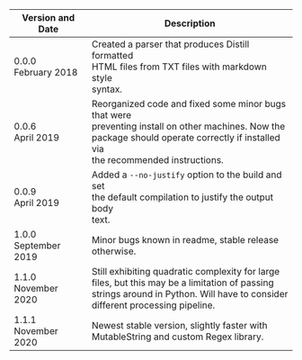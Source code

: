|Version and Date       | Description           |
|-----------------------|-----------------------|
| 0.0.0<br>February 2018 | Created a parser that produces Distill formatted <br> HTML files from TXT files with markdown style <br> syntax. |
| 0.0.6<br>April 2019 | Reorganized code and fixed some minor bugs that were <br> preventing install on other machines. Now the <br> package should operate correctly if installed via <br> the recommended instructions. |
| 0.0.9<br>April 2019 | Added a `--no-justify` option to the build and set <br> the default compilation to justify the output body <br> text. |
| 1.0.0<br>September 2019 | Minor bugs known in readme, stable release <br> otherwise. |
| 1.1.0<br>November 2020 | Still exhibiting quadratic complexity for large <br> files, but this may be a limitation of passing <br> strings around in Python. Will have to consider <br> different processing pipeline. |
| 1.1.1<br>November 2020 | Newest stable version, slightly faster with <br> MutableString and custom Regex library. |
